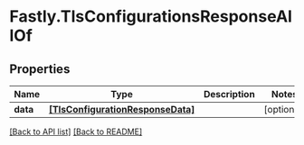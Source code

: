 # Fastly.TlsConfigurationsResponseAllOf

## Properties

Name | Type | Description | Notes
------------ | ------------- | ------------- | -------------
**data** | [**[TlsConfigurationResponseData]**](TlsConfigurationResponseData.md) |  | [optional] 


[[Back to API list]](../../README.md#endpoints) [[Back to README]](../../README.md)
